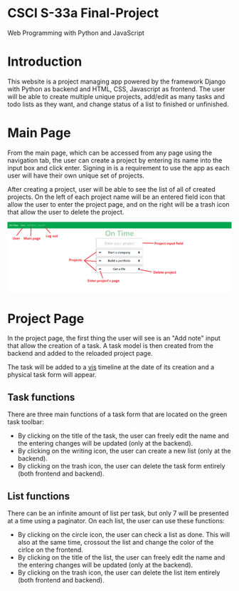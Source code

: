 # CSCI S-33a Final-Project
Web Programming with Python and JavaScript

# Introduction
This website is a project managing app powered by the framework Django with Python as backend and HTML, CSS, Javascript as frontend. The user will be able to create multiple unique projects, add/edit as many tasks and todo lists as they want, and change status of a list to finished or unfinished.

# Main Page
From the main page, which can be accessed from any page using the navigation tab, the user can create a project by entering its name into the input box and click enter. Signing in is a requirement to use the app as each user will have their own unique set of projects. 

After creating a project, user will be able to see the list of all of created projects. On the left of each project name will be an entered field icon that allow the user to enter the project page, and on the right will be a trash icon that allow the user to delete the project. 

![](Images/Main%20Page.PNG)

# Project Page
In the project page, the first thing the user will see is an "Add note" input that allow the creation of a task. A task model is then created from the backend and added to the reloaded project page.

The task will be added to a [vis](https://visjs.org/) timeline at the date of its creation and a physical task form will appear.

## Task functions
There are three main functions of a task form that are located on the green task toolbar:
* By clicking on the title of the task, the user can freely edit the name and the entering changes will be updated (only at the backend). 
* By clicking on the writing icon, the user can create a new list (only at the backend). 
* By clicking on the trash icon, the user can delete the task form entirely (both frontend and backend).

## List functions
There can be an infinite amount of list per task, but only 7 will be presented at a time using a paginator. On each list, the user can use these functions:
* By clicking on the circle icon, the user can check a list as done. This will also at the same time, crossout the list and change the color of the cirlce on the frontend.
* By clicking on the title of the list, the user can freely edit the name and the entering changes will be updated (only at the backend). 
* By clicking on the trash icon, the user can delete the list item entirely (both frontend and backend). 


